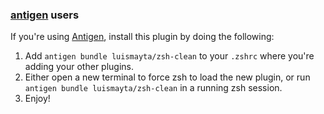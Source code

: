 <!-- Space: Projects -->
<!-- Parent: Project -->
<!-- Title: Installation Antigen ZshGoenv -->
<!-- Label: ZshGoenv -->
<!-- Label: Project -->
<!-- Label: Installation -->
<!-- Label: Antigen -->
<!-- Include: docs/disclaimer.md -->
<!-- Include: ac:toc -->

### [antigen](https://github.com/zsh-users/antigen) users

If you're using [Antigen](https://github.com/zsh-users/antigen), install this plugin by doing the following:

1.  Add `antigen bundle luismayta/zsh-clean` to your `.zshrc` where you're adding your other plugins.
2.  Either open a new terminal to force zsh to load the new plugin, or run `antigen bundle luismayta/zsh-clean` in a running zsh session.
3.  Enjoy!
